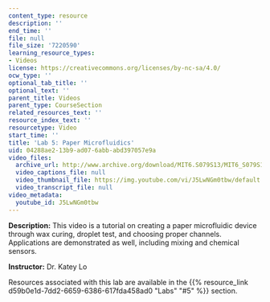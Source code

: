 ```yaml
---
content_type: resource
description: ''
end_time: ''
file: null
file_size: '7220590'
learning_resource_types:
- Videos
license: https://creativecommons.org/licenses/by-nc-sa/4.0/
ocw_type: ''
optional_tab_title: ''
optional_text: ''
parent_title: Videos
parent_type: CourseSection
related_resources_text: ''
resource_index_text: ''
resourcetype: Video
start_time: ''
title: 'Lab 5: Paper Microfluidics'
uid: 04288ae2-13b9-ad07-6abb-abd397057e9a
video_files:
  archive_url: http://www.archive.org/download/MIT6.S079S13/MIT6_S079S13_lab05_300k.mp4
  video_captions_file: null
  video_thumbnail_file: https://img.youtube.com/vi/J5LwNGm0tbw/default.jpg
  video_transcript_file: null
video_metadata:
  youtube_id: J5LwNGm0tbw
---
```


**Description:** This video is a tutorial on creating a paper microfluidic device through wax curing, droplet test, and choosing proper channels. Applications are demonstrated as well, including mixing and chemical sensors.

**Instructor:** Dr. Katey Lo

Resources associated with this lab are available in the {{% resource_link d59b0e1d-7dd2-6659-6386-617fda458ad0 "Labs" "#5" %}} section.

